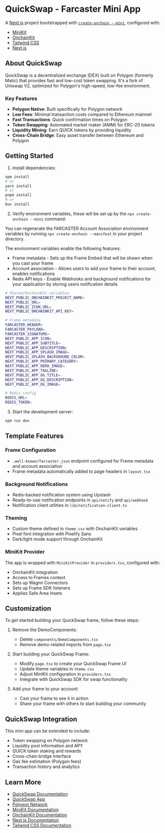 # QuickSwap - Farcaster Mini App

A [Next.js](https://nextjs.org) project bootstrapped with [`create-onchain --mini`](), configured with:

- [MiniKit](https://docs.base.org/builderkits/minikit/overview)
- [OnchainKit](https://www.base.org/builders/onchainkit)
- [Tailwind CSS](https://tailwindcss.com)
- [Next.js](https://nextjs.org/docs)

## About QuickSwap

QuickSwap is a decentralized exchange (DEX) built on Polygon (formerly Matic) that provides fast and low-cost token swapping. It's a fork of Uniswap V2, optimized for Polygon's high-speed, low-fee environment.

### Key Features
- **Polygon Native**: Built specifically for Polygon network
- **Low Fees**: Minimal transaction costs compared to Ethereum mainnet
- **Fast Transactions**: Quick confirmation times on Polygon
- **Token Swapping**: Automated market maker (AMM) for ERC-20 tokens
- **Liquidity Mining**: Earn QUICK tokens by providing liquidity
- **Cross-Chain Bridge**: Easy asset transfer between Ethereum and Polygon

## Getting Started

1. Install dependencies:
```bash
npm install
# or
yarn install
# or
pnpm install
# or
bun install
```

2. Verify environment variables, these will be set up by the `npx create-onchain --mini` command:

You can regenerate the FARCASTER Account Association environment variables by running `npx create-onchain --manifest` in your project directory.

The environment variables enable the following features:

- Frame metadata - Sets up the Frame Embed that will be shown when you cast your frame
- Account association - Allows users to add your frame to their account, enables notifications
- Redis API keys - Enable Webhooks and background notifications for your application by storing users notification details

```bash
# Shared/OnchainKit variables
NEXT_PUBLIC_ONCHAINKIT_PROJECT_NAME=
NEXT_PUBLIC_URL=
NEXT_PUBLIC_ICON_URL=
NEXT_PUBLIC_ONCHAINKIT_API_KEY=

# Frame metadata
FARCASTER_HEADER=
FARCASTER_PAYLOAD=
FARCASTER_SIGNATURE=
NEXT_PUBLIC_APP_ICON=
NEXT_PUBLIC_APP_SUBTITLE=
NEXT_PUBLIC_APP_DESCRIPTION=
NEXT_PUBLIC_APP_SPLASH_IMAGE=
NEXT_PUBLIC_SPLASH_BACKGROUND_COLOR=
NEXT_PUBLIC_APP_PRIMARY_CATEGORY=
NEXT_PUBLIC_APP_HERO_IMAGE=
NEXT_PUBLIC_APP_TAGLINE=
NEXT_PUBLIC_APP_OG_TITLE=
NEXT_PUBLIC_APP_OG_DESCRIPTION=
NEXT_PUBLIC_APP_OG_IMAGE=

# Redis config
REDIS_URL=
REDIS_TOKEN=
```

3. Start the development server:
```bash
npm run dev
```

## Template Features

### Frame Configuration
- `.well-known/farcaster.json` endpoint configured for Frame metadata and account association
- Frame metadata automatically added to page headers in `layout.tsx`

### Background Notifications
- Redis-backed notification system using Upstash
- Ready-to-use notification endpoints in `api/notify` and `api/webhook`
- Notification client utilities in `lib/notification-client.ts`

### Theming
- Custom theme defined in `theme.css` with OnchainKit variables
- Pixel font integration with Pixelify Sans
- Dark/light mode support through OnchainKit

### MiniKit Provider
The app is wrapped with `MiniKitProvider` in `providers.tsx`, configured with:
- OnchainKit integration
- Access to Frames context
- Sets up Wagmi Connectors
- Sets up Frame SDK listeners
- Applies Safe Area Insets

## Customization

To get started building your QuickSwap frame, follow these steps:

1. Remove the DemoComponents:
   - Delete `components/DemoComponents.tsx`
   - Remove demo-related imports from `page.tsx`

2. Start building your QuickSwap Frame:
   - Modify `page.tsx` to create your QuickSwap Frame UI
   - Update theme variables in `theme.css`
   - Adjust MiniKit configuration in `providers.tsx`
   - Integrate with QuickSwap SDK for swap functionality

3. Add your frame to your account:
   - Cast your frame to see it in action
   - Share your frame with others to start building your community

## QuickSwap Integration

This mini app can be extended to include:
- Token swapping on Polygon network
- Liquidity pool information and APY
- QUICK token staking and rewards
- Cross-chain bridge interface
- Gas fee estimation (Polygon fees)
- Transaction history and analytics

## Learn More

- [QuickSwap Documentation](https://docs.quickswap.exchange/)
- [QuickSwap App](https://quickswap.exchange/)
- [Polygon Network](https://polygon.technology/)
- [MiniKit Documentation](https://docs.base.org/builderkits/minikit/overview)
- [OnchainKit Documentation](https://docs.base.org/builderkits/onchainkit/getting-started)
- [Next.js Documentation](https://nextjs.org/docs)
- [Tailwind CSS Documentation](https://tailwindcss.com/docs)
